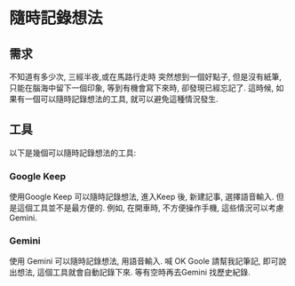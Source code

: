 # 隨時記錄想法

## 需求
不知道有多少次, 三經半夜,或在馬路行走時 突然想到一個好點子, 但是沒有紙筆,  只能在腦海中留下一個印象, 等到有機會寫下來時, 卻發現已經忘記了. 這時候, 如果有一個可以隨時記錄想法的工具, 就可以避免這種情況發生.

## 工具

以下是幾個可以隨時記錄想法的工具:

### Google Keep
使用Google Keep 可以隨時記錄想法, 進入Keep 後, 新建記事, 選擇語音輸入. 但是這個工具並不是最方便的. 例如, 在開車時, 不方便操作手機, 這些情況可以考慮 Gemini.


### Gemini
使用 Gemini 可以隨時記錄想法, 用語音輸入. 喊 OK Goole 請幫我記筆記, 即可說出想法, 這個工具就會自動記錄下來. 等有空時再去Gemini 找歷史紀錄.